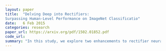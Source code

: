 ```yaml
---
layout: paper
title:  "Delving Deep into Rectifiers:
Surpassing Human-Level Performance on ImageNet Classificatio"
date:   6 Feb 2015
categories: research
paper_url: https://arxiv.org/pdf/1502.01852.pdf
code_url: 
summary: "In this study, we explore two enhancements to rectifier neural networks for image classification. Firstly, we introduce a Parametric Rectified Linear Unit (PReLU) that extends traditional units, offering improved model fitting with negligible additional computational cost. Secondly, we develop a robust initialization strategy tailored for rectifier non-linearities, allowing the training of very deep models from scratch. Using PReLU networks, we achieved a 4.94% top-5 error rate on the ImageNet 2012 dataset, outperforming the previous best result and surpassing human-level performance."
---
```


